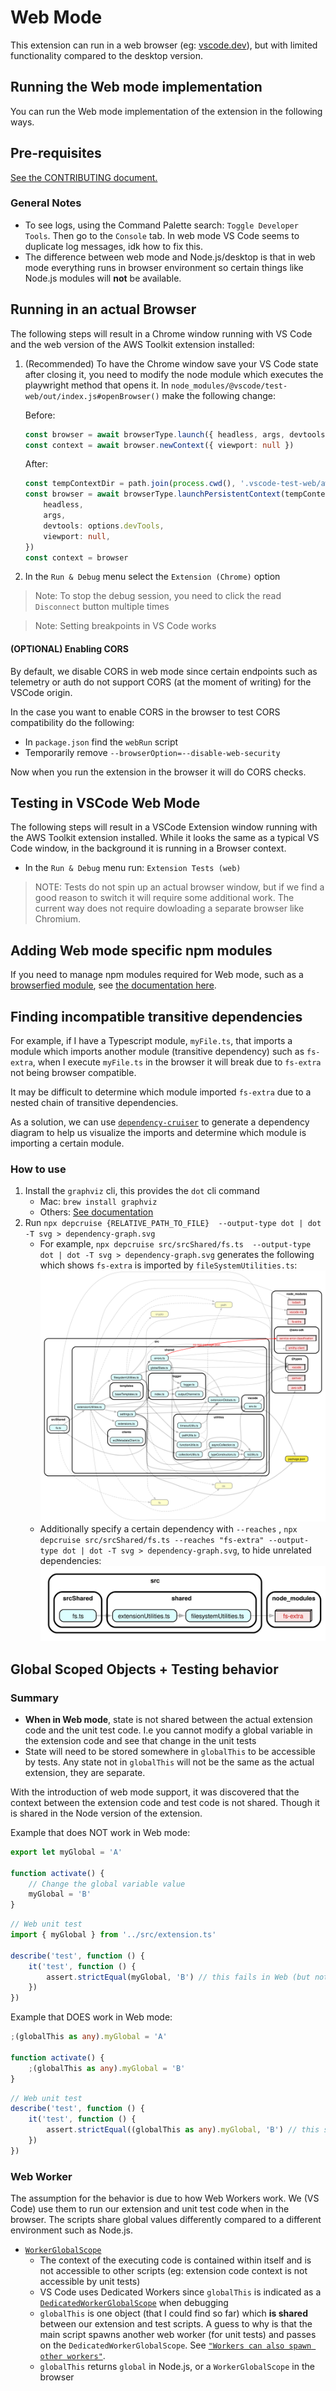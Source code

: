 # Web Mode

This extension can run in a web browser (eg: [vscode.dev](https://vscode.dev)), but with limited functionality compared to
the desktop version.

## Running the Web mode implementation

You can run the Web mode implementation of the extension in the following ways.

## Pre-requisites

[See the CONTRIBUTING document.](../CONTRIBUTING.md#setup)

### General Notes

-   To see logs, using the Command Palette search: `Toggle Developer Tools`. Then go to the `Console` tab. In web mode VS Code seems to duplicate log messages, idk how to fix this.
-   The difference between web mode and Node.js/desktop is that in web mode everything runs in browser environment so certain things like Node.js modules will **not** be available.

## Running in an actual Browser

The following steps will result in a Chrome window running with VS Code
and the web version of the AWS Toolkit extension installed:

1. (Recommended) To have the Chrome window save your VS Code state after closing it, you need to modify the node module which executes the playwright method that opens it. In `node_modules/@vscode/test-web/out/index.js#openBrowser()` make the following change:

    Before:

    ```typescript
    const browser = await browserType.launch({ headless, args, devtools: options.devTools })
    const context = await browser.newContext({ viewport: null })
    ```

    After:

    ```typescript
    const tempContextDir = path.join(process.cwd(), '.vscode-test-web/aws-toolkit-user-dir')
    const browser = await browserType.launchPersistentContext(tempContextDir, {
        headless,
        args,
        devtools: options.devTools,
        viewport: null,
    })
    const context = browser
    ```

2. In the `Run & Debug` menu select the `Extension (Chrome)` option

> Note: To stop the debug session, you need to click the read `Disconnect` button multiple times

> Note: Setting breakpoints in VS Code works

#### (OPTIONAL) Enabling CORS

By default, we disable CORS in web mode since certain endpoints
such as telemetry or auth do not support CORS (at the moment of writing) for the VSCode origin.

In the case you want to enable CORS in the browser to test CORS compatibility
do the following:

-   In `package.json` find the `webRun` script
-   Temporarily remove `--browserOption=--disable-web-security`

Now when you run the extension in the browser it will do CORS checks.

## Testing in VSCode Web Mode

The following steps will result in a VSCode Extension window running
with the AWS Toolkit extension installed. While it looks the same as a typical
VS Code window, in the background it is running in a Browser context.

-   In the `Run & Debug` menu run: `Extension Tests (web)`

> NOTE: Tests do not spin up an actual browser window, but if we find a good reason to switch it will require some additional work. The current way does not require dowloading a separate browser like Chromium.

## Adding Web mode specific npm modules

If you need to manage npm modules required for Web mode, such as a [browserfied module](https://www.npmjs.com/package/os-browserify), see [the documentation here](../packages/core/src/web/README.md).

## Finding incompatible transitive dependencies

For example, if I have a Typescript module, `myFile.ts`, that imports a module which imports another module (transitive dependency) such as `fs-extra`,
when I execute `myFile.ts` in the browser it will break due to `fs-extra` not being browser compatible.

It may be difficult to determine which module imported `fs-extra` due to a nested chain of transitive dependencies.

As a solution, we can use [`dependency-cruiser`](https://www.npmjs.com/package/dependency-cruiser) to generate a dependency diagram
to help us visualize the imports and determine which module is importing a certain module.

### How to use

1. Install the `graphviz` cli, this provides the `dot` cli command
    - Mac: `brew install graphviz`
    - Others: [See documentation](https://www.graphviz.org/download/)
2. Run `npx depcruise {RELATIVE_PATH_TO_FILE}  --output-type dot | dot -T svg > dependency-graph.svg`
    - For example, `npx depcruise src/srcShared/fs.ts  --output-type dot | dot -T svg > dependency-graph.svg` generates the following which shows `fs-extra` is imported by `fileSystemUtilities.ts`:
      ![Dependency Graph](./images/dependency-graph.svg)
    - Additionally specify a certain dependency with `--reaches` , `npx depcruise src/srcShared/fs.ts --reaches "fs-extra" --output-type dot | dot -T svg > dependency-graph.svg`, to hide unrelated dependencies:
      ![Dependency Graph](./images/dependency-graph-small.svg)

## Global Scoped Objects + Testing behavior

### Summary

-   **When in Web mode**, state is not shared between the actual extension code and the unit test code. I.e you cannot modify a global variable in the extension code and see that change in the unit tests
-   State will need to be stored somewhere in `globalThis` to be accessible by tests. Any state not in `globalThis` will not be the same as the actual extension, they are separate.

With the introduction of web mode support, it was discovered that the context between the extension code and test code is not shared.
Though it is shared in the Node version of the extension.

Example that does NOT work in Web mode:

```typescript
export let myGlobal = 'A'

function activate() {
    // Change the global variable value
    myGlobal = 'B'
}
```

```typescript
// Web unit test
import { myGlobal } from '../src/extension.ts'

describe('test', function () {
    it('test', function () {
        assert.strictEqual(myGlobal, 'B') // this fails in Web (but not Node.js). The value here is actually 'A'.
    })
})
```

Example that DOES work in Web mode:

```typescript
;(globalThis as any).myGlobal = 'A'

function activate() {
    ;(globalThis as any).myGlobal = 'B'
}
```

```typescript
// Web unit test
describe('test', function () {
    it('test', function () {
        assert.strictEqual((globalThis as any).myGlobal, 'B') // this succeeds in Web and Node.js
    })
})
```

### Web Worker

The assumption for the behavior is due to how Web Workers work. We (VS Code) use them to run our extension and unit test code when in the browser. The scripts share global values differently compared to a different environment such as Node.js.

-   [`WorkerGlobalScope`](https://developer.mozilla.org/en-US/docs/Web/API/WorkerGlobalScope)
    -   The context of the executing code is contained within itself and is not accessible to other scripts (eg: extension code context is not accessible by unit tests)
    -   VS Code uses Dedicated Workers since `globalThis` is indicated as a [`DedicatedWorkerGlobalScope`](https://developer.mozilla.org/en-US/docs/Web/API/DedicatedWorkerGlobalScope) when debugging
    -   `globalThis` is one object (that I could find so far) which **is shared** between our extension and test scripts. A guess to why is that the main script spawns another web worker (for unit tests) and passes on the `DedicatedWorkerGlobalScope`. See [`"Workers can also spawn other workers"`](https://developer.mozilla.org/en-US/docs/Web/API/Web_Workers_API/Functions_and_classes_available_to_workers).
    -   `globalThis` returns `global` in Node.js, or a `WorkerGlobalScope` in the browser
